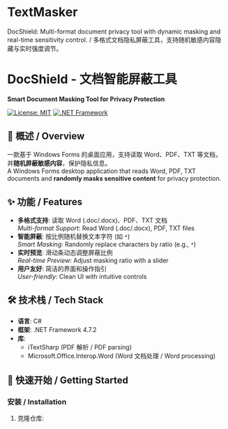 # TextMasker
DocShield: Multi-format document privacy tool with dynamic masking and real-time sensitivity control. / 多格式文档隐私屏蔽工具，支持随机敏感内容隐藏与实时强度调节。
# DocShield - 文档智能屏蔽工具  
**Smart Document Masking Tool for Privacy Protection**  

[![License: MIT](https://img.shields.io/badge/License-MIT-blue.svg)](https://opensource.org/licenses/MIT)
[![.NET Framework](https://img.shields.io/badge/.NET%20Framework-4.7.2-green.svg)](https://dotnet.microsoft.com/)

## 📖 概述 / Overview  
一款基于 Windows Forms 的桌面应用，支持读取 Word、PDF、TXT 等文档，并**随机屏蔽敏感内容**，保护隐私信息。  
A Windows Forms desktop application that reads Word, PDF, TXT documents and **randomly masks sensitive content** for privacy protection.

## ✨ 功能 / Features  
- **多格式支持**: 读取 Word (.doc/.docx)、PDF、TXT 文档  
  _Multi-format Support_: Read Word (.doc/.docx), PDF, TXT files  
- **智能屏蔽**: 按比例随机替换文本字符 (如 `*`)  
  _Smart Masking_: Randomly replace characters by ratio (e.g., `*`)  
- **实时预览**: 滑动条动态调整屏蔽比例  
  _Real-time Preview_: Adjust masking ratio with a slider  
- **用户友好**: 简洁的界面和操作指引  
  _User-friendly_: Clean UI with intuitive controls  

## 🛠️ 技术栈 / Tech Stack  
- **语言**: C#  
- **框架**: .NET Framework 4.7.2  
- **库**:  
  - iTextSharp (PDF 解析 / PDF parsing)  
  - Microsoft.Office.Interop.Word (Word 文档处理 / Word processing)  

## 🚀 快速开始 / Getting Started  
### 安装 / Installation  
1. 克隆仓库:  
   ```bash
   

